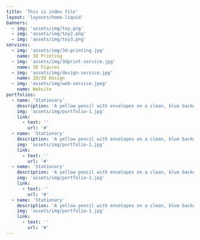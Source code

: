 ```yaml
---
title: 'This is index file'
layout: 'layouts/home.liquid'
banners:
  - img: 'assets/img/toy.png'
  - img: 'assets/img/toy2.png'
  - img: 'assets/img/toy3.png'
services:
  - img: 'assets/img/3d-printing.jpg'
    name: 3D Printing
  - img: 'assets/img/3dprint-service.jpg'
    name: 3D Figures
  - img: 'assets/img/design-service.jpg'
    name: 2D/3D Design
  - img: 'assets/img/web-service.jpeg'
    name: Website
portfolios:
  - name: 'Stationary'
    description: 'A yellow pencil with envelopes on a clean, blue backdrop!'
    img: 'assets/img/portfolio-1.jpg'
    link:
      - text: ''
        url: '#'
  - name: 'Stationary'
    description: 'A yellow pencil with envelopes on a clean, blue backdrop!'
    img: 'assets/img/portfolio-1.jpg'
    link:
      - text: ''
        url: '#'
  - name: 'Stationary'
    description: 'A yellow pencil with envelopes on a clean, blue backdrop!'
    img: 'assets/img/portfolio-1.jpg'
    link:
      - text: ''
        url: '#'
  - name: 'Stationary'
    description: 'A yellow pencil with envelopes on a clean, blue backdrop!'
    img: 'assets/img/portfolio-1.jpg'
    link:
      - text: ''
        url: '#'
---
```

